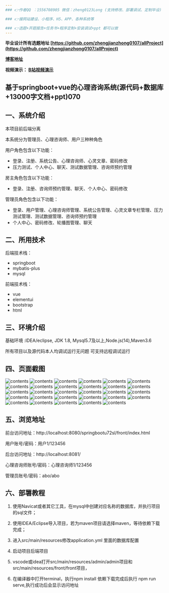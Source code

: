 ```yaml
---
### 👉作者QQ ：1556708905 微信：zheng0123Long (支持修改、部署调试、定制毕设)

### 👉接网站建设、小程序、H5、APP、各种系统等

### 👉选题+开题报告+任务书+程序定制+安装调试+ppt 都可以做
---
```


**毕业设计所有选题地址 [https://github.com/zhengjianzhong0107/allProject](https://github.com/zhengjianzhong0107/allProject)**

**[博客地址](https://blog.csdn.net/2303_76227485/article/details/130662137)**

**视频演示：
[B站视频演示](https://www.bilibili.com/video/BV1zm4y1e7Gv/)**

 

## 基于springboot+vue的心理咨询系统(源代码+数据库+13000字文档+ppt)070

## 一、系统介绍

本项目前后端分离

本系统分为管理员、心理咨询师、用户三种种角色

用户角色包含以下功能：

- 登录、注册、系统公告、心理咨询师、心灵文章、密码修改
- 压力测试、个人中心、聊天、测试数据管理、咨询师预约管理

房主角色包含以下功能：

- 登录、注册、咨询师预约管理、聊天、个人中心、密码修改

管理员角色包含以下功能：

- 登录、用户管理、心理咨询师管理、系统公告管理、心灵文章专栏管理、压力测试管理、测试数据管理、咨询师预约管理
- 个人中心、密码修改、轮播图管理、聊天

## 二、所用技术

后端技术栈：

- springboot
- mybatis-plus
- mysql

前端技术栈：

- vue
- elementui
- bootstrap
- html

## 三、环境介绍

基础环境 :IDEA/eclipse, JDK 1.8, Mysql5.7及以上,Node.js(14),Maven3.6

所有项目以及源代码本人均调试运行无问题 可支持远程调试运行

## 四、页面截图

![contents](./picture/picture1.png)
![contents](./picture/picture2.png)
![contents](./picture/picture3.png)
![contents](./picture/picture4.png)
![contents](./picture/picture5.png)
![contents](./picture/picture6.png)
![contents](./picture/picture7.png)
![contents](./picture/picture8.png)
![contents](./picture/picture9.png)
![contents](./picture/picture10.png)
![contents](./picture/picture11.png)
![contents](./picture/picture12.png)
![contents](./picture/picture13.png)
![contents](./picture/picture14.png)
![contents](./picture/picture15.png)
![contents](./picture/picture16.png)
![contents](./picture/picture17.png)
![contents](./picture/picture18.png)
![contents](./picture/picture19.png)
![contents](./picture/picture20.png)
![contents](./picture/picture21.png)
![contents](./picture/picture22.png)
![contents](./picture/picture23.png)
![contents](./picture/picture24.png)
![contents](./picture/picture25.png)
![contents](./picture/picture26.png)
![contents](./picture/picture27.png)
![contents](./picture/picture28.png)
![contents](./picture/picture29.png)

## 五、浏览地址

前台访问地址：http://localhost:8080/springbootu72sl/front/index.html

用户账号/密码：用户1/123456

后台访问地址：http://localhost:8081/

心理咨询师账号/密码：心理咨询师1/123456

管理员账号/密码：abo/abo

## 六、部署教程

1. 使用Navicat或者其它工具，在mysql中创建对应名称的数据库，并执行项目的sql文件；

2. 使用IDEA/Eclipse导入项目，若为maven项目请选择maven，等待依赖下载完成；

3. 进入src/main/resources修改application.yml 里面的数据库配置

4. 启动项目后端项目

5. vscode或idea打开src/main/resources/admin/admin项目和src/main/resources/front/front项目，

6. 在编译器中打开terminal，执行npm install 依赖下载完成后执行 npm run serve,执行成功后会显示访问地址

 
